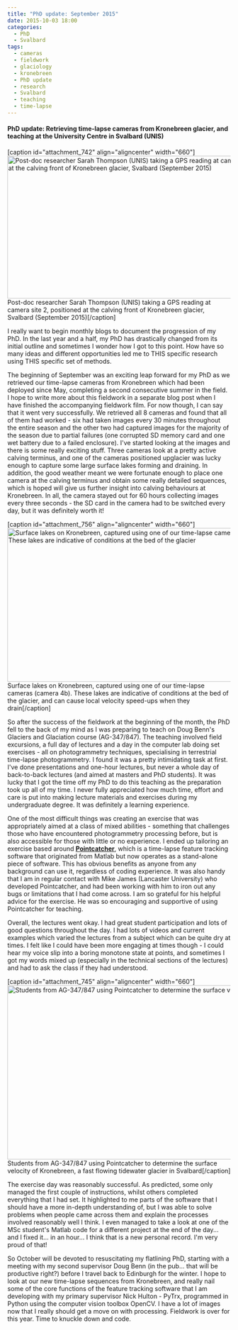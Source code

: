 ```yaml
---
title: "PhD update: September 2015"
date: 2015-10-03 18:00
categories: 
  - PhD
  - Svalbard
tags: 
  - cameras
  - fieldwork
  - glaciology
  - kronebreen
  - PhD update
  - research
  - Svalbard
  - teaching
  - time-lapse
---
```

<h4>PhD update: Retrieving time-lapse cameras from Kronebreen glacier, and teaching at the University Centre in Svalbard (UNIS)</h4>
[caption id="attachment_742" align="aligncenter" width="660"]<img class="size-large wp-image-742" src="https://pennyhow.files.wordpress.com/2015/10/dsc00014-e1443894459902.jpg?w=660" alt="Post-doc researcher Sarah Thompson (UNIS) taking a GPS reading at camera site 2, positioned at the calving front of Kronebreen glacier, Svalbard (September 2015)" width="660" height="322" /> Post-doc researcher Sarah Thompson (UNIS) taking a GPS reading at camera site 2, positioned at the calving front of Kronebreen glacier, Svalbard (September 2015)[/caption]

I really want to begin monthly blogs to document the progression of my PhD. In the last year and a half, my PhD has drastically changed from its initial outline and sometimes I wonder how I got to this point. How have so many ideas and different opportunities led me to THIS specific research using THIS specific set of methods.

The beginning of September was an exciting leap forward for my PhD as we retrieved our time-lapse cameras from Kronebreen which had been deployed since May, completing a second consecutive summer in the field. I hope to write more about this fieldwork in a separate blog post when I have finished the accompanying fieldwork film. For now though, I can say that it went very successfully. We retrieved all 8 cameras and found that all of them had worked - six had taken images every 30 minutes throughout the entire season and the other two had captured images for the majority of the season due to partial failures (one corrupted SD memory card and one wet battery due to a failed enclosure). I've started looking at the images and there is some really exciting stuff. Three cameras look at a pretty active calving terminus, and one of the cameras positioned upglacier was lucky enough to capture some large surface lakes forming and draining. In addition, the good weather meant we were fortunate enough to place one camera at the calving terminus and obtain some really detailed sequences, which is hoped will give us further insight into calving behaviours at Kronebreen. In all, the camera stayed out for 60 hours collecting images every three seconds - the SD card in the camera had to be switched every day, but it was definitely worth it!

[caption id="attachment_756" align="aligncenter" width="660"]<img class="size-large wp-image-756" src="https://pennyhow.files.wordpress.com/2015/10/0064-e1443897885376.jpg?w=660" alt="Surface lakes on Kronebreen, captured using one of our time-lapse cameras (camera 4b). These lakes are indicative of conditions at the bed of the glacier" width="660" height="347" /> Surface lakes on Kronebreen, captured using one of our time-lapse cameras (camera 4b). These lakes are indicative of conditions at the bed of the glacier, and can cause local velocity speed-ups when they drain[/caption]

So after the success of the fieldwork at the beginning of the month, the PhD fell to the back of my mind as I was preparing to teach on Doug Benn's Glaciers and Glaciation course (AG-347/847). The teaching involved field excursions, a full day of lectures and a day in the computer lab doing set exercises - all on photogrammetry techniques, specialising in terrestrial time-lapse photogrammetry. I found it was a pretty intimidating task at first. I've done presentations and one-hour lectures, but never a whole day of back-to-back lectures (and aimed at masters and PhD students). It was lucky that I got the time off my PhD to do this teaching as the preparation took up all of my time. I never fully appreciated how much time, effort and care is put into making lecture materials and exercises during my undergraduate degree. It was definitely a learning experience.

One of the most difficult things was creating an exercise that was appropriately aimed at a class of mixed abilities - something that challenges those who have encountered photogrammetry processing before, but is also accessible for those with little or no experience. I ended up tailoring an exercise based around <span style="text-decoration:underline;"><strong><a href="http://www.lancaster.ac.uk/staff/jamesm/software/pointcatcher.htm" target="blank">Pointcatcher</a></strong></span>, which is a time-lapse feature tracking software that originated from Matlab but now operates as a stand-alone piece of software. This has obvious benefits as anyone from any background can use it, regardless of coding experience. It was also handy that I am in regular contact with Mike James (Lancaster University) who developed Pointcatcher, and had been working with him to iron out any bugs or limitations that I had come across. I am so grateful for his helpful advice for the exercise. He was so encouraging and supportive of using Pointcatcher for teaching.

Overall, the lectures went okay. I had great student participation and lots of good questions throughout the day. I had lots of videos and current examples which varied the lectures from a subject which can be quite dry at times. I felt like I could have been more engaging at times though - I could hear my voice slip into a boring monotone state at points, and sometimes I got my words mixed up (especially in the technical sections of the lectures) and had to ask the class if they had understood.

[caption id="attachment_745" align="aligncenter" width="660"]<img class="size-large wp-image-745" src="https://pennyhow.files.wordpress.com/2015/10/img_0946-e1443895125849.jpg?w=660" alt="Students from AG-347/847 using Pointcatcher to determine the surface velocity of Kronebreen" width="660" height="393" /> Students from AG-347/847 using Pointcatcher to determine the surface velocity of Kronebreen, a fast flowing tidewater glacier in Svalbard[/caption]

The exercise day was reasonably successful. As predicted, some only managed the first couple of instructions, whilst others completed everything that I had set. It highlighted to me parts of the software that I should have a more in-depth understanding of, but I was able to solve problems when people came across them and explain the processes involved reasonably well I think. I even managed to take a look at one of the MSc student's Matlab code for a different project at the end of the day... and I fixed it... in an hour... I think that is a new personal record. I'm very proud of that!

So October will be devoted to resuscitating my flatlining PhD, starting with a meeting with my second supervisor Doug Benn (in the pub... that will be productive right?) before I travel back to Edinburgh for the winter. I hope to look at our new time-lapse sequences from Kronebreen, and really nail some of the core functions of the feature tracking software that I am developing with my primary supervisor Nick Hulton - PyTrx, programmed in Python using the computer vision toolbox OpenCV. I have a lot of images now that I really should get a move on with processing. Fieldwork is over for this year. Time to knuckle down and code.
